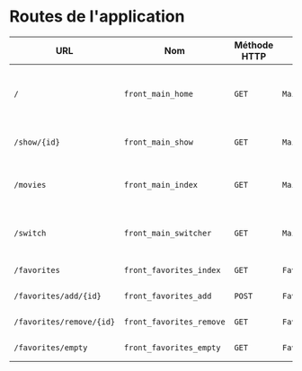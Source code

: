 # Routes de l'application

| URL                      | Nom                      | Méthode HTTP | Contrôleur            | Méthode    | Titre HTML           | Commentaire                                       |
| ------------------------ | ------------------------ | ------------ | --------------------- | ---------- | -------------------- | ------------------------------------------------- |
| `/`                      | `front_main_home`        | `GET`        | `MainController`      | `home`     | Bienvenue sur O'flix | Page d'accueil triée par release_date descendante |
| `/show/{id}`             | `front_main_show`        | `GET`        | `MainController`      | `show`     | Film sur O'Flix      | Page de détail d'un film                          |
| `/movies`                | `front_main_index`       | `GET`        | `MainController`      | `index`    | Films sur O'Flix     | Page des films triée par titre ascendant          |
| `/switch`                | `front_main_switcher`    | `GET`        | `MainController`      | `switcher` | -                    | Page permettant de changer de thème               |
| `/favorites`             | `front_favorites_index`  | `GET`        | `FavoritesController` | `index`    | Mes favoris          | Page de mes favoris                               |
| `/favorites/add/{id}`    | `front_favorites_add`    | `POST`       | `FavoritesController` | `add`      | -                    | Ajout d'un favoris                                |
| `/favorites/remove/{id}` | `front_favorites_remove` | `GET`        | `FavoritesController` | `remove`   | -                    | Suppression d'un favoris                          |
| `/favorites/empty`       | `front_favorites_empty`  | `GET`        | `FavoritesController` | `empty`    | -                    | Vidage des favoris                                |
